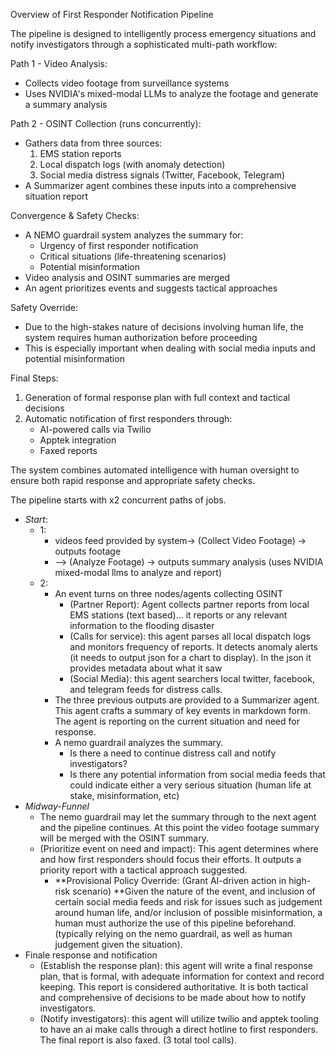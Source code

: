 Overview of First Responder Notification Pipeline

The pipeline is designed to intelligently process emergency situations and notify investigators through a sophisticated multi-path workflow:

Path 1 - Video Analysis:

- Collects video footage from surveillance systems
- Uses NVIDIA's mixed-modal LLMs to analyze the footage and generate a summary analysis

Path 2 - OSINT Collection (runs concurrently):

- Gathers data from three sources:
  1. EMS station reports
  2. Local dispatch logs (with anomaly detection)
  3. Social media distress signals (Twitter, Facebook, Telegram)
- A Summarizer agent combines these inputs into a comprehensive situation report

Convergence & Safety Checks:

- A NEMO guardrail system analyzes the summary for:
  - Urgency of first responder notification
  - Critical situations (life-threatening scenarios)
  - Potential misinformation
- Video analysis and OSINT summaries are merged
- An agent prioritizes events and suggests tactical approaches

Safety Override:

- Due to the high-stakes nature of decisions involving human life, the system requires human authorization before proceeding
- This is especially important when dealing with social media inputs and potential misinformation

Final Steps:

1. Generation of formal response plan with full context and tactical decisions
2. Automatic notification of first responders through:
   - AI-powered calls via Twilio
   - Apptek integration
   - Faxed reports

The system combines automated intelligence with human oversight to ensure both rapid response and appropriate safety checks.

The pipeline starts with x2 concurrent paths of jobs.

- _Start_:
  - 1:
    - videos feed provided by system-> (Collect Video Footage) -> outputs footage
    - --> (Analyze Footage) -> outputs summary analysis (uses NVIDIA mixed-modal llms to analyze and report)
  - 2:
    - An event turns on three nodes/agents collecting OSINT
      - (Partner Report): Agent collects partner reports from local EMS stations (text based)... it reports or any relevant information to the flooding disaster
      - (Calls for service): this agent parses all local dispatch logs and monitors frequency of reports. It detects anomaly alerts (it needs to output json for a chart to display). In the json it provides metadata about what it saw
      - (Social Media): this agent searchers local twitter, facebook, and telegram feeds for distress calls.
    - The three previous outputs are provided to a Summarizer agent. This agent crafts a summary of key events in markdown form. The agent is reporting on the current situation and need for response.
    - A nemo guardrail analyzes the summary.
      - Is there a need to continue distress call and notify investigators?
      - Is there any potential information from social media feeds that could indicate either a very serious situation (human life at stake, misinformation, etc)
- _Midway-Funnel_
  - The nemo guardrail may let the summary through to the next agent and the pipeline continues. At this point the video footage summary will be merged with the OSINT summary.
  - (Prioritize event on need and impact): This agent determines where and how first responders should focus their efforts. It outputs a priority report with a tactical approach suggested.
    - **Provisional Policy Override: (Grant AI-driven action in high-risk scenario) **Given the nature of the event, and inclusion of certain social media feeds and risk for issues such as judgement around human life, and/or inclusion of possible misinformation, a human must authorize the use of this pipeline beforehand. (typically relying on the nemo guardrail, as well as human judgement given the situation).
- Finale response and notification
  - (Establish the response plan): this agent will write a final response plan, that is formal, with adequate information for context and record keeping. This report is considered authoritative. It is both tactical and comprehensive of decisions to be made about how to notify investigators.
  - (Notify investigators): this agent will utilize twilio and apptek tooling to have an ai make calls through a direct hotline to first responders. The final report is also faxed. (3 total tool calls).

